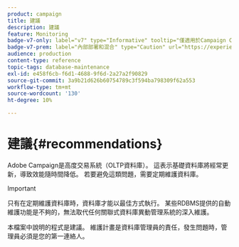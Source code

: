 ```yaml
---
product: campaign
title: 建議
description: 建議
feature: Monitoring
badge-v7-only: label="v7" type="Informative" tooltip="僅適用於Campaign Classic v7"
badge-v7-prem: label="內部部署和混合" type="Caution" url="https://experienceleague.adobe.com/docs/campaign-classic/using/installing-campaign-classic/architecture-and-hosting-models/hosting-models-lp/hosting-models.html?lang=zh-Hant" tooltip="僅適用於內部部署和混合部署"
audience: production
content-type: reference
topic-tags: database-maintenance
exl-id: e458f6cb-f6d1-4688-9f6d-2a27a2f90829
source-git-commit: 3a9b21d626b60754789c3f594ba798309f62a553
workflow-type: tm+mt
source-wordcount: '130'
ht-degree: 10%

---
```


# 建議{#recommendations}



Adobe Campaign是高度交易系統（OLTP資料庫）。 這表示基礎資料庫將經常更新，導致效能隨時間降低。 若要避免這類問題，需要定期維護資料庫。

>[!IMPORTANT]
>
>只有在定期維護資料庫時，資料庫才能以最佳方式執行。 某些RDBMS提供的自動維護功能是不夠的，無法取代任何關聯式資料庫異動管理系統的深入維護。
>  
>本檔案中說明的程式是建議。 維護計畫是資料庫管理員的責任，發生問題時，管理員必須是您的第一連絡人。
